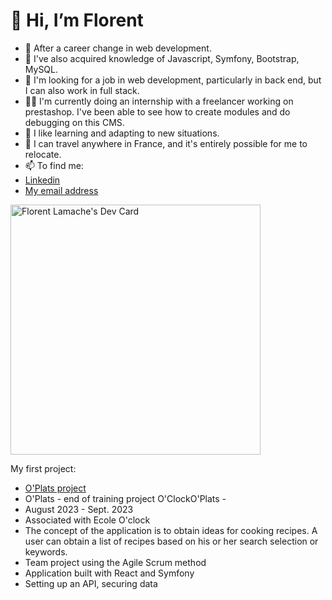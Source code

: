 # 👋 Hi, I’m Florent

- 💪 After a career change in web development. 
- 🌱 I've also acquired knowledge of Javascript, Symfony, Bootstrap, MySQL.
- 💞️ I'm looking for a job in web development, particularly in back end, but I can also work in full stack.
- 🧑‍💻 I'm currently doing an internship with a freelancer working on prestashop. I've been able to see how to create modules and do debugging on this CMS.
- 🚀 I like learning and adapting to new situations.
- 🚗 I can travel anywhere in France, and it's entirely possible for me to relocate.
- 📫 To find me:  
- [Linkedin](https://www.linkedin.com/in/florentlamache/)
- [My email address](florentlamache@gmail.com)

<a href="https://app.daily.dev/florentlamache"><img src="https://api.daily.dev/devcards/2a15798529c84436939b75e93902fa34.png?r=ft4" width="400" alt="Florent Lamache's Dev Card"/></a>


My first project:
- [O'Plats project](https://www.youtube.com/watch?v=4sV_fYssa-E)
- O'Plats - end of training project O'ClockO'Plats - 
- August 2023 - Sept. 2023
- Associated with Ecole O'clock
- The concept of the application is to obtain ideas for cooking recipes. A user can obtain a list of recipes based on his or her search selection or keywords.
- Team project using the Agile Scrum method
- Application built with React and Symfony
- Setting up an API, securing data
